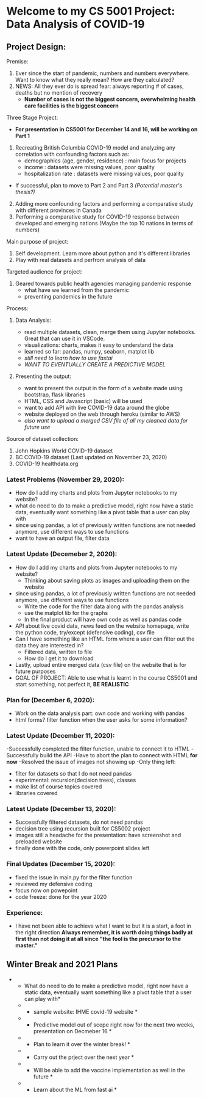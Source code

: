 # Welcome to my CS 5001 Project: Data Analysis of COVID-19

## Project Design:

Premise:
1. Ever since the start of pandemic, numbers and numbers everywhere. Want to know what they really mean? How are they calculated?
2. NEWS: All they ever do is spread fear: always reporting # of cases, deaths but no mention of recovery
    - **Number of cases is not the biggest concern, overwhelming health care facilities is the biggest concern**

Three Stage Project:
- **For presentation in CS5001 for December 14 and 16, will be working on Part 1**

1. Recreating British Columbia COVID-19 model and analyzing any correlation with confounding factors such as:
    - demographics (age, gender, residence) : main focus for projects
    - income : datasets were missing values, poor quality
    - hospitalization rate : datasets were missing values, poor quality

- If successful, plan to move to Part 2 and Part 3 *(Potential master's thesis?)*

2. Adding more confounding factors and performing a comparative study with different provinces in Canada
3. Performing a comparative study for COVID-19 response between developed and emerging nations (Maybe the top 10 nations in terms of numbers)

Main purpose of project:
1. Self development. Learn more about python and it's different libraries
2. Play with real datasets and perfrom analysis of data

Targeted audience for project:
1. Geared towards public health agencies managing pandemic response
    - what have we learned from the pandemic
    - preventing pandemics in the future

Process:
1. Data Analysis:
   - read multiple datasets, clean, merge them using Jupyter notebooks. Great that can use it in VSCode.
   - visualizations: charts, makes it easy to understand the data
   - learned so far: pandas, numpy, seaborn, matplot lib
   - *still need to learn how to use fastai*
   - *WANT TO EVENTUALLY CREATE A PREDICTIVE MODEL*

2. Presenting the output:
   - want to present the output in the form of a website made using bootstrap, flask libraries
   - HTML, CSS and Javascript (basic) will be used
   - want to add API with live COVID-19 data around the globe
   - website deployed on the web through heroku (similar to AWS)
   - *also want to upload a merged CSV file of all my cleaned data for future use*

Source of dataset collection:
1. John Hopkins World COVID-19 dataset
2. BC COVID-19 dataset (Last updated on November 23, 2020)
3. COVID-19 healthdata.org

### Latest Problems (November 29, 2020):
- How do I add my charts and plots from Jupyter notebooks to my website?
- what do need to do to make a predictive model, right now have a static data, eventually want something like a pivot table that a user can play with
- since using pandas, a lot of previously written functions are not needed anymore, use different ways to use functions
- want to have an output file, filter data


### Latest Update (Decemeber 2, 2020):
- How do I add my charts and plots from Jupyter notebooks to my website? 
   - Thinking about saving plots as images and uploading them on the website 
- since using pandas, a lot of previously written functions are not needed anymore, use different ways to use functions
   - Write the code for the filter data along with the pandas analysis
   - use the matplot lib for the graphs
   - In the final product will have own code as well as pandas code
- API about live covid data, news feed on the website homepage, write the python code, try/except (defensive coding), csv file
- Can I have something like an HTML form where a user can filter out the data they are interested in?
   - Filtered data, written to file
   - How do I get it to download
- Lastly, upload entire merged data (csv file) on the website that is for future purposes
- GOAL OF PROJECT: Able to use what is learnt in the course CS5001 and start something, not perfect it, **BE REALISTIC**

### Plan for (December 6, 2020):
- Work on the data analysis part: own code and working with pandas
- html forms? filter function when the user asks for some information?

### Latest Update (December 11, 2020):
-Successfully completed the filter function, unable to connect it to HTML
-Successfully build the API
-Have to abort the plan to connect with HTML **for now**
-Resolved the issue of images not showing up
-Only thing left: 
  - filter for datasets so that I do not need pandas
  - experimental: recursion(decision trees), classes
  - make list of course topics covered
  - libraries covered

### Latest Update (December 13, 2020):
- Successfully filtered datasets, do not need pandas
- decision tree using recursion built for CS5002 project
- images still a headache for the presentation: have screenshot and preloaded website
- finally done with the code, only powerpoint slides left

### Final Updates (December 15, 2020):
- fixed the issue in main.py for the filter function
- reviewed my defensive coding
- focus now on powepoint
- code freeze: done for the year 2020

### Experience:
- I have not been able to achieve what I want to but it is a start, a foot in the right direction
**Always remember, it is worth doing things badly at first than not doing it at all since "the fool is the precursor to the master."**

## Winter Break and 2021 Plans
* - What do need to do to make a predictive model, right now have a static data, eventually want something like a pivot table that a user can play with*
   * - sample website: IHME covid-19 website *
   * - Predictive model out of scope right now for the next two weeks, presentation on Decmeber 16 *
   * - Plan to learn it over the winter break! *
   * - Carry out the prject over the next year *
   * - Will be able to add the vaccine implementation as well in the future *
   * - Learn about the ML from fast ai *





